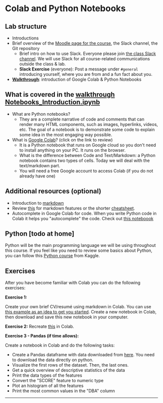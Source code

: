 # Colab and Python Notebooks

## Lab structure

- Introductions
- Brief overview of the [Moodle page for the course](https://moodle.unil.ch/course/view.php?id=24199), the Slack channel, the Git repository
  - Brief intro on how to use Slack. Everyone please join [the class Slack channel](https://join.slack.com/t/dataminingand-dy12624/shared_invite/zt-1fah1gpfa-qAzj~JaF_0igZ_hhfMcBBw). We will use Slack for all course-related communications outside the class & lab.
  - **Slack Exercise** (everyone): Post a message under `#general` introducing yourself, where you are from and a fun fact about you.
- **[Walkthrough](https://github.com/michalis0/DataMining_and_MachineLearning/blob/master/week2/Notebooks_Introduction.ipynb)**: introduction of Google Colab & Python Notebooks

## What is covered in the [walkthrough Notebooks_Introduction.ipynb](https://github.com/michalis0/DataMining_and_MachineLearning/blob/master/week2/Notebooks_Introduction.ipynb)

- What are Python notebooks? 
    - They are a complete narrative of code and comments that can render many HTML components, such as images, hyperlinks, videos, etc. The goal of a notebook is to demonstrate some code to explain some idea in the most engaging way possible.
- What is [Google Colab](https://colab.research.google.com/notebooks/basic_features_overview.ipynb)? (click on the link to review) 
    - It is a Python notebook that runs on Google cloud so you don't need to install anything on your PC. It runs on the browser.
    - What is the difference between Code and Text/Markdown: a Python notebook contains two types of cells. Today we will deal with the text/markdown part.
    - You will need a free Google account to access Colab (if you do not already have one)

## Additional resources (optional)
- Introduction to [markdown](https://colab.research.google.com/notebooks/markdown_guide.ipynb)
- Review [this](https://www.markdownguide.org/basic-syntax/) for markdown features or the shorter [cheatsheet](https://github.com/adam-p/markdown-here/wiki/Markdown-Cheatsheet).
- Autocomplete in Google Colab for code. When you write Python code in Colab it helps you "autocomplete" the code. Check out [this noteboook](https://colab.research.google.com/notebooks/basic_features_overview.ipynb#scrollTo=d4L9TOP9QSHn)
    
## Python [todo at home]
Python will be the main programming language we will be using throughout this course. If you feel like you need to review some basics about Python, you can follow this [Python course](https://www.kaggle.com/learn/python) from Kaggle.


## Exercises

After you have become familiar with Colab you can do the following exercises:

**Exercise 1:**

Create your own brief CV/resumé using markdown in Colab. You can use [this example as an idea to get you started](https://github.com/michalis0/DataMining_and_MachineLearning/tree/master/week2/quickCV). Create a new notebook in Colab, then download and save this new notebook in your computer.

**Exercise 2:** Recreate [this](https://github.com/michalis0/DataMining_and_MachineLearning/blob/master/week2/week2_exercise2.png) in Colab.


**Exercise 3 - Pandas (if time allows):**

Create a notebook in Colab and do the following tasks:
- Create a Pandas dataframe with data downloaded from [here](https://data.cityofnewyork.us/api/views/43nn-pn8j/rows.csv?accessType=DOWNLOAD). You need to download the data directly on python.
- Visualize the first rows of the dataset. Then, the last ones.
- Get a quick overview of descriptive statistics of the data 
- Print the data types of the features
- Convert the "SCORE" feature to numeric type
- Plot an histogram of all the features
- Print the most common values in the "DBA" column



---



